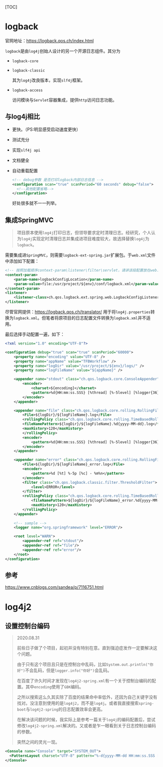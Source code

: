 [TOC]

# logback

官网地址：https://logback.qos.ch/index.html

`logback`是由`log4j`创始人设计的另一个开源日志组件。其分为

- `logback-core`

- `logback-classic`

  其为`log4j`改良版本，实现`slf4j`框架。

- `logback-access`

  访问模块与`Servlet`容器集成，提供`http`访问日志功能。

## 与log4j相比

- 更快。（PS:明显感受启动速度更快）

- 测试充分

- 实现`slf4j api`

- 文档健全

- 自动重载配置

  ``` xml
  <!-- debug参数 是否打印logback内部日志信息 -->
  <configuration scan="true" scanPeriod="60 seconds" debug="false"> 
  	<!--其他配置省略-->
  </configuration>
  ```

  好处很多就不一一列举。

## 集成SpringMVC

> 项目原本使用`log4j`打印日志，但领导要求定时清理日志。经研究，个人认为`log4j`实现定时清理日志并集成进项目难度较大，故选择替换`log4j`为`logback`。

需要集成进`SpringMVC`，则需要`logback-ext-spring.jar`扩展包。于`web.xml`文件中添加如下配置：

``` xml
<!-- 按照加载顺序context-param\listener\filter\servlet，请讲该段配置放在web.xml最前（包括spring mvc监听器） -->
<context-param>
	<param-name>logbackConfigLocation</param-name>
	<param-value>file:/usr/project/${env}/conf/logback.xml</param-value>
</context-param>
<listener>
	<listener-class>ch.qos.logback.ext.spring.web.LogbackConfigListener</listener-class>
</listener>
```

尽管官网提供：https://logback.qos.ch/translator/ 用于将`log4j.properties`转换为`logback.xml`。但笔者将原项目的日志配置文件转换为`logback.xml`并不适用。

最后选择手动配置一遍，如下：

``` xml
<?xml version="1.0" encoding="UTF-8"?>

<configuration debug="true" scan="true" scanPeriod="60000">
	<property name="encoding" value="UTF-8" />
	<property name="appName" value="TFBWorkflow" />
    <property name="logDir" value="/usr/project/${env}/logs/" />
    <property name="logFileName" value="${appName}" />

    <appender name="stdout" class="ch.qos.logback.core.ConsoleAppender">
        <encoder>
            <charset>${encoding}</charset>
            <pattern>%d{HH:mm:ss.SSS} [%thread] [%-5level] [%logger{36}] %msg%n</pattern>
        </encoder>
    </appender>

	<appender name="file" class="ch.qos.logback.core.rolling.RollingFileAppender">
        <File>${logDir}/${logFileName}.log</File>
        <rollingPolicy class="ch.qos.logback.core.rolling.TimeBasedRollingPolicy">
        <fileNamePattern>${logDir}/${logFileName}.%d{yyyy-MM-dd}.log</fileNamePattern>
        <maxHistory>120</maxHistory>
        </rollingPolicy>
        <encoder>
	        <pattern>%d{HH:mm:ss.SSS} [%thread] [%-5level] [%logger{36}] %msg%n</pattern>
        </encoder>
    </appender>

    <appender name="error" class="ch.qos.logback.core.rolling.RollingFileAppender">
	    <File>${logDir}/${logFileName}_error.log</File>
        <encoder>
        	<pattern>%d [%t] %-5p [%c] - %m%n</pattern>
        </encoder>
        <filter class="ch.qos.logback.classic.filter.ThresholdFilter">
        	<level>ERROR</level>
        </filter>
        <rollingPolicy class="ch.qos.logback.core.rolling.TimeBasedRollingPolicy">
            <fileNamePattern>${logDir}/${logFileName}_error.%d{yyyy-MM-dd}.log</fileNamePattern>
            <maxHistory>120</maxHistory>
        </rollingPolicy>
    </appender>
	
    <!-- sample -->
	<logger name="org.springframework" level="ERROR"/>

    <root level="WARN">
        <appender-ref ref="stdout"/>
        <appender-ref ref="file"/>
        <appender-ref ref="error"/>
    </root>
</configuration>
```

## 参考

https://www.cnblogs.com/sandea/p/7116751.html

# log4j2

## 设置控制台编码

> 2020.08.31
>
> 前些日子做了个项目，起初并没有特别在意。直到强迫症发作一定要解决这个问题。
>
> 由于只有这个项目且只是在控制台中乱码，比如`System.out.println("你好")`不会乱码，但是`logger.info("你好")`会乱码。
>
> 在百度了许久时间才发现在`log4j2-spring.xml`有一个关于控制台编码的配置。其中`encoding`使用了`GBK`编码。
>
> 之所以搜索这么久其实除了百度的结果命中率低外，还因为自己关键字没有找对。没注意到使用的是`log4j2`，而不是`log4j`。或者我直接搜索`spring-boot`与`log4j2-spring`的日志配置效率会更高。
>
> 在解决该问题的时候，我实际上是参考一篇关于`log4j`的编码配置后，尝试修改`log4j2-spring.xml`解决的。又或者是乍一眼看到关于日志控制台编码的参数。
>
> 突然之间的灵光一现。

``` xml
<Console name="Console" target="SYSTEM_OUT">
  <PatternLayout charset="UTF-8" pattern="%-d{yyyy-MM-dd HH:mm:ss.SSS [%thread] %-5level %logger:(%line) %msg %n}"/>
</Console>
```





